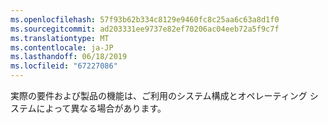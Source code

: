 ```yaml
---
ms.openlocfilehash: 57f93b62b334c8129e9460fc8c25aa6c63a8d1f0
ms.sourcegitcommit: ad203331ee9737e82ef70206ac04eeb72a5f9c7f
ms.translationtype: MT
ms.contentlocale: ja-JP
ms.lasthandoff: 06/18/2019
ms.locfileid: "67227086"
---
```

実際の要件および製品の機能は、ご利用のシステム構成とオペレーティング システムによって異なる場合があります。